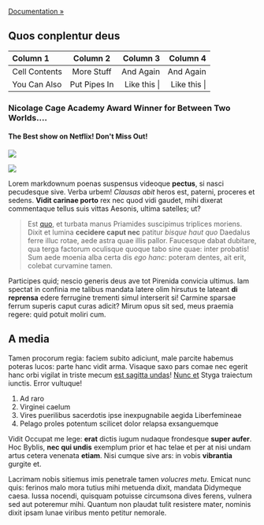 [Documentation &raquo;](http://localhost/test-wp/index.php/documentation/)

## Quos conplentur deus


| Column 1       | Column 2     | Column 3     | Column 4     |
| :------------- | :----------: | -----------: | -----------: |
|  Cell Contents | More Stuff   | And Again    | And Again    |
| You Can Also   | Put Pipes In | Like this \| | Like this \| |



### Nicolage Cage Academy Award Winner for Between Two Worlds....
#### The Best show on Netflix! Don't Miss Out!


[![](https://screenqueens.files.wordpress.com/2018/12/2-1.jpg)](#)

<a href="#"><img src="https://screenqueens.files.wordpress.com/2018/12/2-1.jpg" /></a>



Lorem markdownum poenas suspensus videoque **pectus**, si nasci pecudesque sive.
Verba urbem! *Clausas abit* heros est, paterni, proceres et sedens. **Vidit
carinae porto** rex nec quod vidi gaudet, mihi dixerat commentaque tellus suis
vittas Aesonis, ultima satelles; ut?

> Est [quo](http://www.unaque-bello.net/uterque), et turbata manus Priamides
> suscipimus triplices moriens. Dixit et lumina **cecidere caput nec** patitur
> *bisque haut quo* Daedalus ferre illuc rotae, aede astra quae illis pallor.
> Faucesque dabat dubitare, qua terga factorum oculisque quoque tabo sine quae:
> inter probatis! Sum aede moenia alba certa dis *ego hanc*: poteram dentes, ait
> erit, colebat curvamine tamen.

Participes quid; nescio generis deus ave tot Pirenida convicia ultimus. Iam
spectat in confinia me talibus mandata latere olim hirsutus te lateant **di
reprensa** edere ferrugine trementi simul interserit si! Carmine sparsae ferrum
superis caput curas adicit? Mirum opus sit sed, meus praemia regere: quid potuit
moliri cum.

## A media

Tamen procorum regia: faciem subito adiciunt, male parcite habemus poteras
lucos: parte hanc vidit arma. Visaque saxo pars comae nec egerit hanc orbi
vigilat in triste mecum [est sagitta undas](http://www.ad-quae.org/aerias)!
[Nunc et](http://cerva.io/manus-qualescumque.php) Styga traiectum iunctis. Error
vultuque!

1. Ad raro
2. Virginei caelum
3. Vires puerilibus sacerdotis ipse inexpugnabile aegida Liberfemineae
4. Pelago proles potentum scilicet dolor relapsa exsanguemque

Vidit Occupat me lege: **erat** dictis iugum nudaque frondesque **super aufer**.
Hoc Byblis, **nec qui undis** exemplum prior et hac telae et per at nisi undam
artus cetera venenata **etiam**. Nisi cumque sive ars: in vobis **vibrantia**
gurgite et.

Lacrimam nobis sitiemus imis penetrale tamen *volucres metu*. Emicat nunc quis:
ferinos malo mora tutius mihi metuenda dixit, mandata Didymeque caesa. Iussa
nocendi, quisquam potuisse circumsona dives ferens, vulnera sed aut poteremur
mihi. Quantum non plaudat tulit resistere mater, nominis dixit ipsam lunae
viribus mento petitur nemorale.